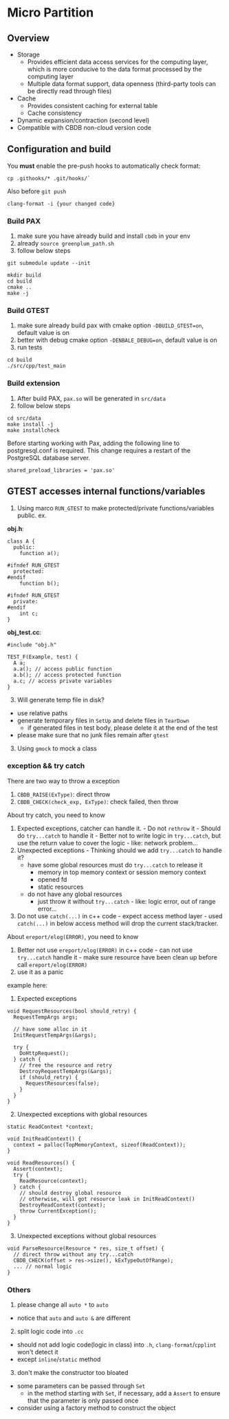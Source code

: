# Micro Partition

## Overview

- Storage
  - Provides efficient data access services for the computing layer, which is more conducive to the data format processed by the computing layer
  - Multiple data format support, data openness (third-party tools can be directly read through files)
- Cache
  - Provides consistent caching for external table 
  - Cache consistency
- Dynamic expansion/contraction (second level)
- Compatible with CBDB non-cloud version code
 

## Configuration and build

You **must** enable the pre-push hooks to automatically check format:

```
cp .githooks/* .git/hooks/`
```

Also before `git push`
```
clang-format -i {your changed code}
```

### Build PAX

1. make sure you have already build and install `cbdb` in your env
2. already `source greenplum_path.sh`
3. follow below steps

```
git submodule update --init

mkdir build
cd build
cmake .. 
make -j 
```

### Build GTEST

1. make sure already build pax with cmake option `-DBUILD_GTEST=on`, default value is on
2. better with debug cmake option `-DENBALE_DEBUG=on`, default value is on
3. run tests

```
cd build
./src/cpp/test_main
```

### Build extension

1. After build PAX, `pax.so` will be generated in `src/data`
2. follow below steps

```
cd src/data
make install -j
make installcheck
```
Before starting working with Pax, adding the following line to postgresql.conf is required. This change requires a restart of the PostgreSQL database server.
```
shared_preload_libraries = 'pax.so'
```

## GTEST accesses internal functions/variables

1. Using marco `RUN_GTEST` to make protected/private functions/variables public.
ex. 

**obj.h**:

```
class A {
  public:
    function a();

#ifndef RUN_GTEST
  protected:
#endif 
    function b();

#ifndef RUN_GTEST
  private:
#endif
    int c;
}
```

**obj_test.cc**:

```
#include "obj.h"

TEST_F(Example, test) {
  A a;
  a.a(); // access public function
  a.b(); // access protected function
  a.c; // access private variables
}
```

3. Will generate temp file in disk? 
- use relative paths
- generate temporary files in `SetUp` and delete files in `TearDown`
  - if generated files in test body, please delete it at the end of the test
- please make sure that no junk files remain after `gtest`

3. Using `gmock` to mock a class

### exception && try catch

There are two way to throw a exception
1. `CBDB_RAISE(ExType)`: direct throw
2. `CBDB_CHECK(check_exp, ExType)`: check failed, then throw

About try catch, you need to know 
  1. Expected exceptions, catcher can handle it.
    - Do not `rethrow` it
    - Should do `try...catch` to handle it
    - Better not to write logic in `try...catch`, but use the return value to cover the logic
    - like: network problem...
  2. Unexpected exceptions
    - Thinking should we add `try...catch` to handle it?
      - have some global resources must do `try...catch` to release it
        - memory in top memory context or session memory context
        - opened fd
        - static resources
      - do not have any global resources
        - just throw it without `try...catch`
    - like: logic error, out of range error...
  3. Do not use `catch(...)` in c++ code
    - expect access method layer
    - used `catch(...)` in below access method will drop the current stack/tracker.

About `ereport/elog(ERROR)`, you need to know
  1. Better not use `ereport/elog(ERROR)` in c++ code
    - can not use `try...catch` handle it
    - make sure resource have been clean up before call `ereport/elog(ERROR)`
  2. use it as a panic

example here:
1. Expected exceptions

```
void RequestResources(bool should_retry) {
  RequestTempArgs args;

  // have some alloc in it
  InitRequestTempArgs(&args); 

  try {
    DoHttpRequest();
  } catch {
    // free the resource and retry 
    DestroyRequestTempArgs(&args);
    if (should_retry) {
      RequestResources(false);
    }
  }
}

```

2. Unexpected exceptions with global resources

```
static ReadContext *context;

void InitReadContext() {
  context = palloc(TopMemoryContext, sizeof(ReadContext));
}

void ReadResources() {
  Assert(context);
  try {
    ReadResource(context);
  } catch {
    // should destroy global resource
    // otherwise, will got resource leak in InitReadContext()
    DestroyReadContext(context);
    throw CurrentException();
  }
}
```

3. Unexpected exceptions without global resources

```
void ParseResource(Resource * res, size_t offset) {
  // direct throw without any try...catch
  CBDB_CHECK(offset > res->size(), kExTypeOutOfRange);
  ... // normal logic
}
```

### Others

1. please change all `auto *` to `auto`
  - notice that `auto` and `auto &` are different
2. split logic code into `.cc`
  - should not add logic code(logic in class) into `.h`, `clang-format`/`cpplint` won't detect it 
  - except `inline`/`static` method
3. don't make the constructor too bloated
  - some parameters can be passed through `Set`
    - in the method starting with `Set`, if necessary, add a `Assert` to ensure that the parameter is only passed once
  - consider using a factory method to construct the object
